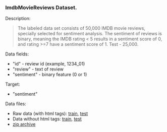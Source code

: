 ### ImdbMovieReviews Dataset.
Description:
> The labeled data set consists of 50,000 IMDB movie reviews, specially selected for sentiment analysis. The sentiment of reviews is binary, meaning the IMDB rating < 5 results in a sentiment score of 0, and rating >=7 have a sentiment score of 1. Test - 25,000.

Data fields:
* "id" - review id (example, 1234_01)
* "review" - text of review
* "sentiment" - binary feature (0 or 1)

Target:
* "sentiment"

Data files:
* Raw data (with html tags): [train](https://yadi.sk/d/YuTFzsSXyc9JY), [test](https://yadi.sk/d/blN2FGzfyc9Hs)
* Data without html tags: [train](https://yadi.sk/d/f4ojAwN7yc9MB), [test](https://yadi.sk/d/TaFjPKwIyc9LQ)
* [zip archive](https://yadi.sk/d/FfKWsqMkyc9KW)


